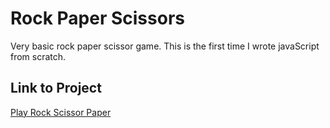 # Rock Paper Scissors
<p>Very basic rock paper scissor game. This is the first time I wrote javaScript from scratch. </p>

## Link to Project
<a href="http://165.232.129.211/rockpaper/">Play Rock Scissor Paper</a>
